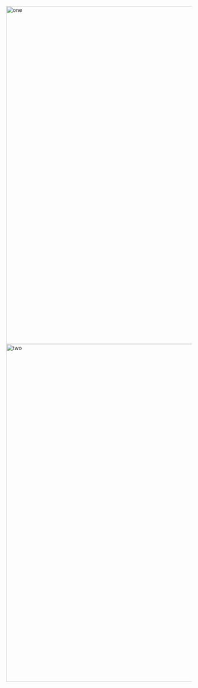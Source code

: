 <img width="914" alt="one" src="https://user-images.githubusercontent.com/49156359/149924394-bbf87ea9-18f9-4ec2-b04a-780ba4e14f5c.png">
<img width="914" alt="two" src="https://user-images.githubusercontent.com/49156359/149924428-81a1c4a3-fab2-48ef-bd99-0798b0d3e05d.png">
